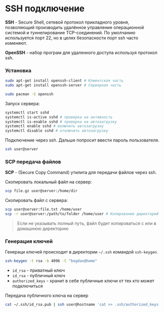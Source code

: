 # SSH подключение

**SSH** - Secure Shell, сетевой протокол прикладного уровня, позволяющий производить удалённое управление операционной системой и туннелирование TCP-соединений. По умолчанию используется порт 22, но в целях безопасности порт ssh часто изменяют.

**OpenSSH** - набор програм для удаленного доступа используя протокол ssh.

### Установка

```bash
sudo apt-get install openssh-client # Клиентская часть
sudo apt-get install openssh-server # Серверная часть

sudo pacman -S openssh
```

Запуск сервера:
```bash
systemctl start sshd
systemctl is-active sshd # проверка на активность
systemctl is-enable sshd # проверка на автозагрузку
systemctl enable sshd # включить автозагрузку
systemctl disable sshd # отключить автозагрузку
```


Подключение через ssh. Дальше попросит ввести пароль пользователя.
```bash
ssh user@server
```

### SCP передача файлов

**SCP** - (Secure Copy Command) утилита для передачи файлов через ssh.

Скопировать локальный файл на сервер:
```bash
scp file.gz user@server:/home/dir
```
Скопировать файл с сервера:
```bash
scp user@server:file.txt /home/user
scp -r user@server:/path/to/folder /home/user # Копирование директорий
```

> Если не указывать полный путь, файл будет копироваться с или в домашнюю директорию

### Генерация ключей

Генераци ключей происходит в директории `~/.ssh` командой `ssh-keygen`.
```bash
ssh-keygen -t rsa -b 4096 -C "bogdan@home"
```

* `id_rsa` - приватный ключ
* `id_rsa` - публичный ключ
* `authorized_keys` - хранит в себе публичные ключи от тех кто может подключиться

Передача публичного ключа на сервер
```bash
cat ~/.ssh/id_rsa.pub | ssh user@hostname 'cat >> .ssh/authorized_keys'
```
